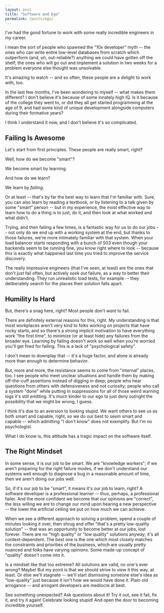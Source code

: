 ```yaml
---
layout: post
title: "Software and Ego"
permalink: /posts/ego/
---
```


I've had the good fortune to work with some really incredible engineers in my career.

I mean the sort of people who spawned the "10x developer" myth -- the ones who can write entire low-level databases from scratch which outperform (and, uh, out-reliable?) anything we could have gotten off the shelf; the ones who will go out and implement a solution in two weeks for a problem everyone else thought was unsolvable.

It's amazing to watch -- and so often, these people are a delight to work with, too.

In the last few months, I've been wondering to myself -- what makes them different? I don't believe it's because of some innately high IQ. Is it because of the college they went to, or did they all get started programming at the age of 9, and had some kind of unique development alongside computers during their formative years?

I think I understand it now, and I don't believe it's so complicated.

## Failing Is Awesome

Let's start from first principles. These people are really smart, right?

Well, how do we become "smart"?

We become smart by learning.

And how do we learn?

We learn by _failing_.

Or at least -- that's by far the best way to learn that I'm familiar with. Sure, you can also learn by reading a textbook, or by listening to a talk given by some "smart" person -- but in my experience, the most effective way to learn how to do a thing is to just, do it, and then look at what worked and what didn't.

Trying, and then failing a few times, is a fantastic way for us to do our jobs -- not only do we end up with a working system at the end, but thanks to those failures, we're more intimately familiar with that system. When your load balancer starts responding with a bunch of 503 even though your backends seem to be running fine, you know right where to look -- because this is exactly what happened last time you tried to improve the service discovery.

The really impressive engineers (that I've seen, at least) are the ones that don't just fail often, but actively _seek out_ failure, as a way to better their understanding. They run unrealistic load tests, for example -- they deliberately search for the places their solution falls apart.

## Humility Is Hard

But, there's a snag here, right? Most people don't _want_ to fail.

There are definitely external reasons for this, right. My understanding is that most workplaces aren't very kind to folks working on projects that have rocky starts, and so there's a strong implicit motivation to have everything work "the first time", to minimize (or at least hide) any failures from the broader eye. Learning by failing doesn't work so well when you're worried you'll get fired for failing. This is a lack of "psychological safety".

I don't mean to downplay that -- it's a huge factor, and alone is already more than enough to determine behavior.

But, more and more, the resistance seems to come from "internal" places, too. I see people who meet unclear situations and handle them by making off-the-cuff assertions instead of digging in deep; people who hear questions from others with defensiveness and not curiosity; people who call a system "done" while putting in suppressions for all of those weird warning logs it's still emitting. It's much kinder to our ego to just deny outright the possibility that we might be wrong, I guess.

I think it's due to an aversion to looking stupid. We want others to see us as both smart and capable, right, so we do our best to _seem_ smart and capable -- which admitting "I don't know" does not exemplify. But I'm no psychologist.

What I do know is, this attitude has a tragic impact on the software itself.

## The Right Mindset

In some sense, it is our job to be smart. We are "knowledge workers"; if we aren't preparing for the right failure modes, if we don't understand our systems well enough to diagnose a bug in a reasonable amount of time, then we aren't doing our jobs well.

So, if it's our job to be "smart", it means it's our job to learn, right? A software developer is a professional learner -- thus, perhaps, a professional failer. And the more confident we become that our opinions are "correct", the less willing we are to change our mind upon hearing a new perspective -- the lower the artificial ceiling we put on how much we can achieve.

When we see a different approach to solving a problem, spend a couple of minutes looking it over, then shrug and offer "that's a pretty low-quality solution" -- that was an opportunity to become better at our jobs, lost forever. There are no "high quality" or "low quality" solutions anyway; it's all context-dependent. The best one is the one which most closely matches the constraints and priorities of the business, which are usually pretty nuanced and folks have varying opinions. Some made-up concept of "quality" doesn't come into it.

Is a mindset like that too extreme? All solutions are valid, no one's ever wrong? Maybe! But my point is that we should strive to _view_ it this way, at least. Or else we'll stagnate -- we'll start dismissing someone else's idea as "low-quality" just because it isn't how we would have done it. Plain old arrogance -- and arrogant developers are mediocre at best.

See something unexpected? Ask questions about it! Try it out, see it fail, fix it, and try it again! Celebrate looking stupid! And open the door to becoming incredible yourself.
